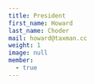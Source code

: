 ```yaml
---
title: President
first_name: Howard
last_name: Choder
mail: howard@taxman.cc
weight: 1
image: null
member:
  - true
---
```

